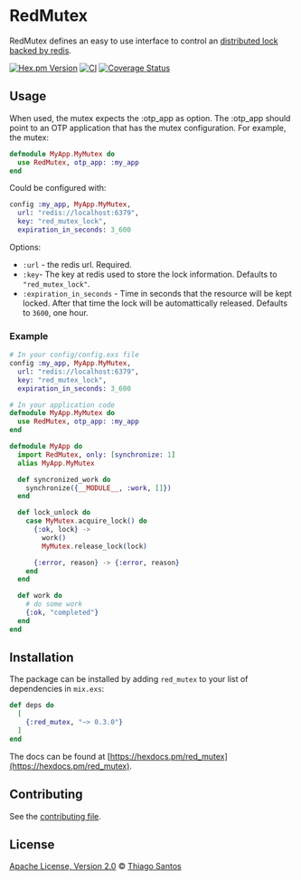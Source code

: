 # RedMutex

<!-- MDOC !-->

RedMutex defines an easy to use interface to control an [distributed lock backed by redis](https://redis.io/topics/distlock).

[![Hex.pm Version](http://img.shields.io/hexpm/v/red_mutex.svg?style=flat)](https://hex.pm/packages/red_mutex)
[![CI](https://github.com/thiamsantos/red_mutex/workflows/CI/badge.svg?branch=master)](https://github.com/thiamsantos/red_mutex/actions)
[![Coverage Status](https://coveralls.io/repos/github/thiamsantos/red_mutex/badge.svg?branch=master)](https://coveralls.io/github/thiamsantos/red_mutex?branch=master)

## Usage

When used, the mutex expects the :otp_app as option.
The :otp_app should point to an OTP application that has the mutex configuration.
For example, the mutex:

```elixir
defmodule MyApp.MyMutex do
  use RedMutex, otp_app: :my_app
end
```

Could be configured with:

```elixir
config :my_app, MyApp.MyMutex,
  url: "redis://localhost:6379",
  key: "red_mutex_lock",
  expiration_in_seconds: 3_600
```

Options:

  * `:url` - the redis url. Required.
  * `:key`- The key at redis used to store the lock information.
    Defaults to `"red_mutex_lock"`.
  * `:expiration_in_seconds` - Time in seconds that the resource will be kept locked.
    After that time the lock will be automattically released.
    Defaults to `3600`, one hour.

### Example

```elixir
# In your config/config.exs file
config :my_app, MyApp.MyMutex,
  url: "redis://localhost:6379",
  key: "red_mutex_lock",
  expiration_in_seconds: 3_600

# In your application code
defmodule MyApp.MyMutex do
  use RedMutex, otp_app: :my_app
end

defmodule MyApp do
  import RedMutex, only: [synchronize: 1]
  alias MyApp.MyMutex

  def syncronized_work do
    synchronize({__MODULE__, :work, []})
  end

  def lock_unlock do
    case MyMutex.acquire_lock() do
      {:ok, lock} ->
        work()
        MyMutex.release_lock(lock)

      {:error, reason} -> {:error, reason}
    end
  end

  def work do
    # do some work
    {:ok, "completed"}
  end
end
```

<!-- MDOC !-->

## Installation

The package can be installed
by adding `red_mutex` to your list of dependencies in `mix.exs`:

```elixir
def deps do
  [
    {:red_mutex, "~> 0.3.0"}
  ]
end
```

The docs can be found at [https://hexdocs.pm/red_mutex](https://hexdocs.pm/red_mutex).

## Contributing

See the [contributing file](CONTRIBUTING.md).

## License

[Apache License, Version 2.0](LICENSE) © [Thiago Santos](https://github.com/thiamsantos)
